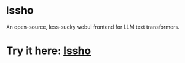 # Issho

An open-source, less-sucky webui frontend for LLM text transformers.

# Try it here: [Issho](https://issho.ai)
